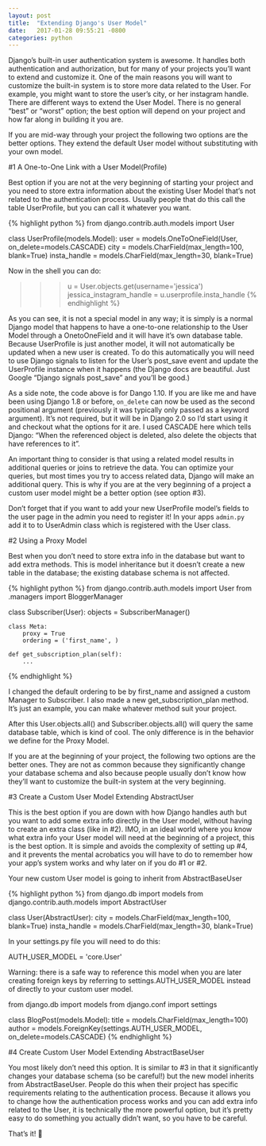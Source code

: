 ```yaml
---
layout: post
title:  "Extending Django's User Model"
date:   2017-01-28 09:55:21 -0800
categories: python
---
```


Django’s built-in user authentication system is awesome. It handles both authentication and authorization, but for many of your projects you’ll want to extend and customize it. One of the main reasons you will want to customize the built-in system is to store more data related to the User. For example, you might want to store the user’s city, or her instagram handle. There are different ways to extend the User Model. There is no general “best” or “worst” option; the best option will depend on your project and how far along in building it you are.

If you are mid-way through your project the following two options are the better options. They extend the default User model without substituting with your own model.

#1 A One-to-One Link with a User Model(Profile)

Best option if you are not at the very beginning of starting your project and you need to store extra information about the existing User Model that’s not related to the authentication process. Usually people that do this call the table UserProfile, but you can call it whatever you want. 

{% highlight python %}
from django.contrib.auth.models import User

class UserProfile(models.Model):
    user = models.OneToOneField(User, on_delete=models.CASCADE)
    city = models.CharField(max_length=100, blank=True)
    insta_handle = models.CharField(max_length=30, blank=True)

Now in the shell you can do:
>>> u = User.objects.get(username='jessica')
>>> jessica_instagram_handle = u.userprofile.insta_handle
{% endhighlight %}

As you can see, it is not a special model in any way; it is simply is a normal Django model that happens to have a one-to-one relationship to the User Model through a OnetoOneField and it will have it’s own database table. Because UserProfile is just another model, it will not automatically be updated when a new user is created. To do this automatically you will need to use Django signals to listen for the User’s post_save event and update the UserProfile instance when it happens (the Django docs are beautiful. Just Google “Django signals post_save” and you’ll be good.)

As a side note, the code above is for Dango 1.10. If you are like me and have been using Django 1.8 or before, `on_delete` can now be used as the second positional argument (previously it was typically only passed as a keyword argument). It’s not required, but it will be in Django 2.0 so I’d start using it and checkout what the options for it are. I used CASCADE here which tells Django: “When the referenced object is deleted, also delete the objects that have references to it”.

An important thing to consider is that using a related model results in additional queries or joins to retrieve the data. You can optimize your queries, but most times you try to access related data, Django will make an additional query. This is why if you are at the very beginning of a project a custom user model might be a better option (see option  #3).

Don’t forget that if you want to add your new UserProfile model’s fields to the user page in the admin you need to register it! In your apps `admin.py` add it to to UserAdmin class which is registered with the User class.


#2 Using a Proxy Model

Best when you don’t need to store extra info in the database but want to add extra methods. This is model inheritance but it doesn’t create a new table in the database; the existing database schema is not affected. 

{% highlight python %}
from django.contrib.auth.models import User
from .managers import BloggerManager

class Subscriber(User):
    objects = SubscriberManager()

    class Meta:
        proxy = True
        ordering = ('first_name', )

    def get_subscription_plan(self):
        ...
{% endhighlight %}

I changed the default ordering to be by first_name and assigned a custom Manager to Subscriber. I also made a new get_subscription_plan method. It’s just an example, you can make whatever method suit your project. 

After this User.objects.all() and Subscriber.objects.all() will query the same database table, which is kind of cool. The only difference is in the behavior we define for the Proxy Model.

If you are at the beginning of your project, the following two options are the better ones. They are not as common because they significantly change your database schema and also because people usually don’t know how they’ll want to customize the built-in system at the very beginning. 


#3 Create a Custom User Model Extending AbstractUser

This is the best option if you are down with how Django handles auth but you want to add some extra info directly in the User model, without having to create an extra class (like in #2). IMO, in an ideal world where you know what extra info your User model will need at the beginning of a project, this is the best option. It is simple and avoids the complexity of setting up #4, and it prevents the mental acrobatics you will have to do to remember how your app’s system works and why later on if you do #1 or #2. 

Your new custom User model is going to inherit from AbstractBaseUser

{% highlight python %}
from django.db import models
from django.contrib.auth.models import AbstractUser

class User(AbstractUser):
    city = models.CharField(max_length=100, blank=True)
    insta_handle = models.CharField(max_length=30, blank=True)

In your settings.py file you will need to do this:

AUTH_USER_MODEL = 'core.User'

Warning: there is a safe way to reference this model when you are later creating foreign keys by referring to settings.AUTH_USER_MODEL instead of directly to your custom user model.

from django.db import models
from django.conf import settings

class BlogPost(models.Model):
    title = models.CharField(max_length=100)
    author = models.ForeignKey(settings.AUTH_USER_MODEL, on_delete=models.CASCADE)
{% endhighlight %}

#4 Create Custom User Model Extending AbstractBaseUser

You most likely don’t need this option. It is similar to #3 in that it significantly changes your database schema (so be careful!) but the new model inherits from AbstractBaseUser. People do this when their project has specific requirements relating to the authentication process. Because it allows you to change how the authentication process works and you can add extra info related to the User, it is technically the more powerful option, but it’s pretty easy to do something you actually didn’t want, so you have to be careful. 

That’s it! 👋 
